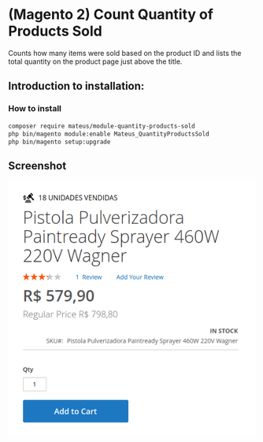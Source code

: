 # (Magento 2) Count Quantity of Products Sold
Counts how many items were sold based on the product ID and lists the total quantity on the product page just above the title.

## Introduction to installation:

### How to install

```
composer require mateus/module-quantity-products-sold
php bin/magento module:enable Mateus_QuantityProductsSold
php bin/magento setup:upgrade
```

## Screenshot
![ScreenShot](https://github.com/mateussantin/count-quantity-of-products-sold/blob/main/screenshot/image.png)
